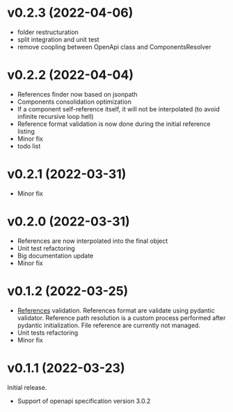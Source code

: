 # v0.2.3 (2022-04-06)

- folder restructuration
- split integration and unit test
- remove coopling between OpenApi class and ComponentsResolver

# v0.2.2 (2022-04-04)

- References finder now based on jsonpath
- Components consolidation optimization
- If a component self-reference itself, it will not be interpolated (to avoid infinite recursive loop hell)
- Reference format validation is now done during the initial reference listing
- Minor fix
- todo list

# v0.2.1 (2022-03-31)

- Minor fix

# v0.2.0 (2022-03-31)

- References are now interpolated into the final object
- Unit test refactoring
- Big documentation update
- Minor fix

# v0.1.2 (2022-03-25)

- [References](https://github.com/OAI/OpenAPI-Specification/blob/main/versions/3.0.2.md#referenceObject)  validation.
References format are validate using pydantic validator. Reference path resolution is a custom process performed after pydantic initialization. File reference are currently not managed.
- Unit tests refactoring
- Minor fix

# v0.1.1 (2022-03-23)

Initial release.

- Support of openapi specification version 3.0.2
